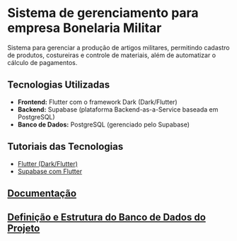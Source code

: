 # Sistema de gerenciamento para empresa Bonelaria Militar

Sistema para gerenciar a produção de artigos militares, permitindo cadastro de produtos, costureiras e controle de materiais, além de automatizar o cálculo de pagamentos.

## Tecnologias Utilizadas

- **Frontend:** Flutter com o framework Dark (Dark/Flutter)
- **Backend:** Supabase (plataforma Backend-as-a-Service baseada em PostgreSQL)
- **Banco de Dados:** PostgreSQL (gerenciado pelo Supabase)

## Tutoriais das Tecnologias

- [Flutter (Dark/Flutter)](https://www.youtube.com/playlist?list=PLMdYygf53DP5H-svtc_FFhXuentwmLCFH)
- [Supabase com Flutter](https://www.youtube.com/playlist?list=PL5S4mPUpp4OtkMf5LNDLXdTcAp1niHjoL)

## [Documentação](docs)
## [Definição e Estrutura do Banco de Dados do Projeto](sistema/banco_dados/projeto01.md)